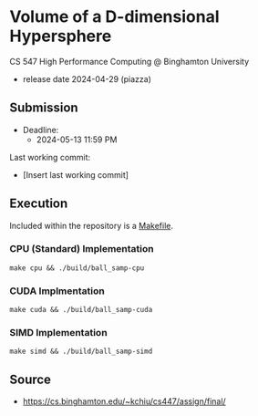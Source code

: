 # Volume of a D-dimensional Hypersphere

CS 547 High Performance Computing @ Binghamton University
* release date 2024-04-29 (piazza)

## Submission

* Deadline:
   * 2024-05-13 11:59 PM

Last working commit:
* [Insert last working commit]

## Execution
Included within the repository is a [Makefile](Makefile).

### CPU (Standard) Implementation
```shell
make cpu && ./build/ball_samp-cpu
```

### CUDA Implmentation
```shell
make cuda && ./build/ball_samp-cuda
```

### SIMD Implementation
```shell
make simd && ./build/ball_samp-simd
```

## Source
* https://cs.binghamton.edu/~kchiu/cs447/assign/final/